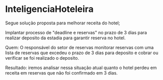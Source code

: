 # InteligenciaHoteleira

Segue solução proposta para melhorar receita do hotel;

Implantar processo de "deadline e reservas" no prazo de 3 dias para realizar deposito da estadia para garantir reserva no hotel.

Quem:
O responsável do setor de reservas monitorar reservas com uma lista de reservas que excedeu o prazo de 3 dias para deposito e cobrar ou verificar se foi realizado
o deposito.

Resultado:
iremos analisar nessa situação atual quanto o hotel perdeu em receita em reservas que não foi confirmado em 3 dias.
